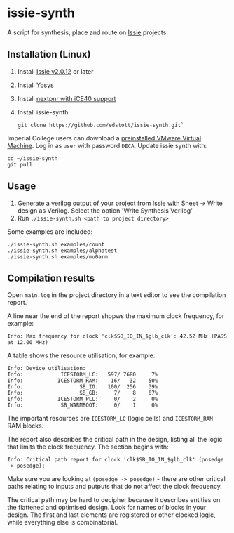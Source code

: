 # issie-synth
A script for synthesis, place and route on [Issie](https://github.com/tomcl/issie) projects

## Installation (Linux)
1. Install [Issie v2.0.12](https://github.com/tomcl/issie/releases/tag/v2.0.12) or later
2. Install [Yosys](http://bygone.clairexen.net/yosys/download.html)
3. Install [nextpnr with iCE40 support](https://github.com/YosysHQ/nextpnr#nextpnr-ice40)
4. Install issie-synth

       git clone https://github.com/edstott/issie-synth.git`

Imperial College users can download a [preinstalled VMware Virtual Machine](https://imperiallondon-my.sharepoint.com/:u:/g/personal/estott_ic_ac_uk/ETfs6pGuxt5EqaUugjaZpmkBlx7b5Fm35V-pTtjpjOAYeg?e=4ifSLO). 
Log in as `user` with password `DECA`. Update issie synth with:

    cd ~/issie-synth
    git pull
  
## Usage
1. Generate a verilog output of your project from Issie with Sheet → Write design as Verilog. Select the option 'Write Synthesis Verilog'
2. Run `./issie-synth.sh <path to project directory>`

Some examples are included:
             
    ./issie-synth.sh examples/count
    ./issie-synth.sh examples/alphatest
    ./issie-synth.sh examples/mu0arm

## Compilation results
Open `main.log` in the project directory in a text editor to see the compilation report.

A line near the end of the report shopws the maximum clock frequency, for example:

    Info: Max frequency for clock 'clk$SB_IO_IN_$glb_clk': 42.52 MHz (PASS at 12.00 MHz)

A table shows the resource utilisation, for example:

    Info: Device utilisation:
    Info: 	         ICESTORM_LC:   597/ 7680     7%
    Info: 	        ICESTORM_RAM:    16/   32    50%
    Info: 	               SB_IO:   100/  256    39%
    Info: 	               SB_GB:     7/    8    87%
    Info: 	        ICESTORM_PLL:     0/    2     0%
    Info: 	         SB_WARMBOOT:     0/    1     0%

The important resources are `ICESTORM_LC` (logic cells) and `ICESTORM_RAM` RAM blocks.

The report also describes the critical path in the design, listing all the logic that limits the clock frequency. The section begins with:
      
    Info: Critical path report for clock 'clk$SB_IO_IN_$glb_clk' (posedge -> posedge):
Make sure you are looking at `(posedge -> posedge)` - there are other critical paths relating to inputs and putputs that do not affect the clock frequency.

The critical path may be hard to decipher because it describes entities on the flattened and optimised design. Look for names of blocks in your design. The first and last elements are registered or other clocked logic, while everything else is combinatorial.


